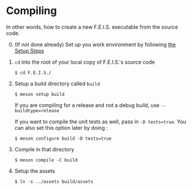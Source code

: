 # Compiling

In other words, how to create a new F.E.I.S. executable from the source code.

0. (If not done already) Set up you work environment by following
   [the Setup Steps](docs/Setup.md)
0. `cd` into the root of your local copy of F.E.I.S.'s source code

    ```console
    $ cd F.E.I.S./
    ```

0. Setup a build directory called `build`

    ```console
    $ meson setup build
    ```
	
   If you are compiling for a release and not a debug build, use `--buildtype=release`

   If you want to compile the unit tests as well, pass in `-D tests=true`.
   You can also set this option later by doing :

   ```console
   $ meson configure build -D tests=true
   ```

0. Compile in that directory

    ```console
    $ meson compile -C build
    ```

0. Setup the assets

    ```console
    $ ln -s ../assets build/assets
    ```